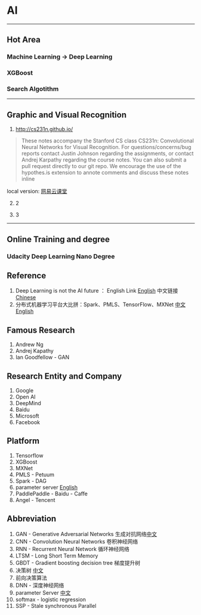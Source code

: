 # AI

---
## Hot Area
### Machine Learning -> Deep Learning
### XGBoost
### Search Algotithm

---
## Graphic and Visual Recognition

1. http://cs231n.github.io/

>These notes accompany the Stanford CS class CS231n: Convolutional Neural Networks for Visual Recognition.
For questions/concerns/bug reports contact Justin Johnson regarding the assignments, or contact Andrej Karpathy regarding the course notes. You can also submit a pull request directly to our git repo.
We encourage the use of the hypothes.is extension to annote comments and discuss these notes inline

local version:
[网易云课堂](http://study.163.com/course/introduction/1003223001.htm)


2. 2

3. 3

---
## Online Training and degree
### Udacity Deep Learning Nano Degree

## Reference
1. Deep Learning is not the AI future ：
English Link [English](https://www.linkedin.com/pulse/deep-learning-ai-future-fabio-ciucci/)
中文链接 [Chinese](http://www.infoq.com/cn/articles/deep-learning-is-not-the-ai-future?lipi=urn%3Ali%3Apage%3Ad_flagship3_pulse_read%3BrQqqfRgJR027jFpjnBaI4Q%3D%3D)
2. 分布式机器学习平台大比拼：Spark、PMLS、TensorFlow、MXNet [中文](http://www.infoq.com/cn/articles/a-comparison-of-distributed-machine-learning-platforms) [English](https://muratbuffalo.blogspot.sg/2017/07/a-comparison-of-distributed-machine.html)

## Famous Research
1. Andrew Ng
2. Andrej Kapathy
3. Ian Goodfellow - GAN

## Research Entity and Company
1. Google
2. Open AI
3. DeepMind
4. Baidu
5. Microsoft
6. Facebook

## Platform
1. Tensorflow
2. XGBoost
3. MXNet
4. PMLS - Petuum
5. Spark - DAG
6. parameter server [English](http://parameterserver.org/)
7. PaddlePaddle - Baidu - Caffe
8. Angel - Tencent

## Abbreviation
1. GAN - Generative Adversarial Networks 生成对抗网络[中文](https://www.leiphone.com/news/201701/Kq6FvnjgbKK8Lh8N.html)
2. CNN - Convolution Neural Networks 卷积神经网络
3. RNN - Recurrent Neural Network 循环神经网络
4. LTSM - Long Short Term Memory
5. GBDT - Gradient boosting decision tree 梯度提升树
6. 决策树 [中文](http://www.cnblogs.com/leoo2sk/archive/2010/09/19/decision-tree.html)
7. 前向决策算法
8. DNN - 深度神经网络
6. parameter Server [中文](https://www.zhihu.com/question/26998075)
7. softmax - logistic regression
8. SSP - Stale synchronous Parallel
